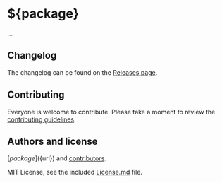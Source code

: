 # ${package}

...

## Changelog

The changelog can be found on the [Releases page](https://github.com/${github}/${package}/releases).

## Contributing

Everyone is welcome to contribute. Please take a moment to review the [contributing guidelines](Contributing.md).

## Authors and license

[${package}](${url}) and [contributors](https://github.com/${github}/${package}/graphs/contributors).

MIT License, see the included [License.md](License.md) file.
